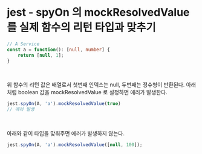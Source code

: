 # jest - spyOn 의 mockResolvedValue 를 실제 함수의 리턴 타입과 맞추기

```typescript
// A Service
const a = function(): [null, number] {
	return [null, 1];
}
```

<br>

위 함수의 리턴 값은 배열로서 첫번째 인덱스는 null, 두번째는 정수형이 반환된다. 아래처럼 boolean 값을 mockResolvedValue 로 설정하면 에러가 발생한다.

```javascript
jest.spyOn(A, 'a').mockResolvedValue(true)
// 에러 발생
```

<br>

아래와 같이 타입을 맞춰주면 에러가 발생하지 않는다.

```typescript
jest.spyOn(A, 'a').mockResolvedValue([null, 100]);
```



